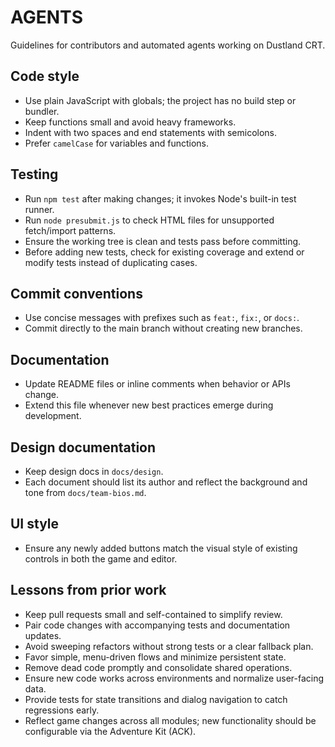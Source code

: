# AGENTS

Guidelines for contributors and automated agents working on Dustland CRT.

## Code style
- Use plain JavaScript with globals; the project has no build step or bundler.
- Keep functions small and avoid heavy frameworks.
- Indent with two spaces and end statements with semicolons.
- Prefer `camelCase` for variables and functions.

## Testing
- Run `npm test` after making changes; it invokes Node's built-in test runner.
- Run `node presubmit.js` to check HTML files for unsupported fetch/import patterns.
- Ensure the working tree is clean and tests pass before committing.
- Before adding new tests, check for existing coverage and extend or modify tests instead of duplicating cases.

## Commit conventions
- Use concise messages with prefixes such as `feat:`, `fix:`, or `docs:`.
- Commit directly to the main branch without creating new branches.

## Documentation
- Update README files or inline comments when behavior or APIs change.
- Extend this file whenever new best practices emerge during development.

## Design documentation
- Keep design docs in `docs/design`.
- Each document should list its author and reflect the background and tone from `docs/team-bios.md`.

## UI style
- Ensure any newly added buttons match the visual style of existing controls in both the game and editor.

## Lessons from prior work
- Keep pull requests small and self-contained to simplify review.
- Pair code changes with accompanying tests and documentation updates.
- Avoid sweeping refactors without strong tests or a clear fallback plan.
- Favor simple, menu-driven flows and minimize persistent state.
- Remove dead code promptly and consolidate shared operations.
- Ensure new code works across environments and normalize user-facing data.
- Provide tests for state transitions and dialog navigation to catch regressions early.
- Reflect game changes across all modules; new functionality should be configurable via the Adventure Kit (ACK).
